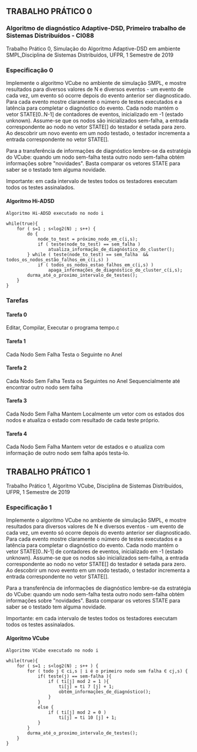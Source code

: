 ## TRABALHO PRÁTICO 0
### Algoritmo de diagnóstico Adaptive-DSD, Primeiro trabalho de Sistemas Distribuídos - CI088 
Trabalho Prático 0, Simulação do Algoritmo Adaptive-DSD em ambiente SMPL,Disciplina de Sistemas Distribuídos, UFPR, 1 Semestre de 2019

### Especificação 0
  Implemente o algoritmo VCube no ambiente de simulação SMPL, e mostre resultados para diversos valores de N e diversos eventos - um evento de cada vez, um evento só ocorre depois do evento anterior ser diagnosticado. Para cada evento mostre claramente o número de testes executados e a latência para completar o diagnóstico do evento. Cada nodo mantém o vetor STATE[0..N-1] de contadores de eventos, inicializado em -1 (estado unknown). Assume-se que os nodos são inicializados sem-falha, a entrada correspondente ao nodo no vetor STATE[] do testador é setada para zero. Ao descobrir um novo evento em um nodo testado, o testador incrementa a entrada correspondente no vetor STATE[].

Para a transferência de informações de diagnóstico lembre-se da estratégia do VCube: quando um nodo sem-falha testa outro nodo sem-falha obtém informações sobre "novidades". Basta comparar os vetores STATE para saber se o testado tem alguma novidade.

Importante: em cada intervalo de testes todos os testadores executam todos os testes assinalados.

#### Algoritmo Hi-ADSD
```
Algoritmo Hi-ADSD executado no nodo i

while(true){
    for ( s=1 ; s<log2(N) ; s++) {
        do {
            node_to_test = próximo_nodo_em_c(i,s);
            if ( teste(node_to_test) == sem_falha ) 
                atualiza_informação_de_diagnóstico_do_cluster();
        } while ( teste(node_to_test) == sem_falha  &&  todos_os_nodos_estão_falhos_em_c(i,s) )
            if ( todos_os_nodos_estao_falhos_em_c(i,s) )
                apaga_informações_de_diagnóstico_do_cluster_c(i,s);
        durma_até_o_proximo_intervalo_de_testes();
    }
}
```
### Tarefas
#### Tarefa 0
Editar, Compilar, Executar o programa tempo.c

#### Tarefa 1
Cada Nodo Sem Falha Testa o Seguinte no Anel
#### Tarefa 2
Cada Nodo Sem Falha Testa os Seguintes no Anel Sequencialmente até encontrar outro nodo sem falha
#### Tarefa 3
Cada Nodo Sem Falha Mantem Localmente um vetor com os estados dos nodos e atualiza o estado com resultado de cada teste próprio. 
#### Tarefa 4
Cada Nodo Sem Falha Mantem vetor de estados e o atualiza com informação de outro nodo sem falha após testa-lo.


## TRABALHO PRÁTICO 1
Trabalho Prático 1, Algoritmo VCube, Disciplina de Sistemas Distribuídos, UFPR, 1 Semestre de 2019

### Especificação 1
Implemente o algoritmo VCube no ambiente de simulação SMPL, e mostre resultados para diversos valores de N e diversos eventos - um evento de cada vez, um evento só ocorre depois do evento anterior ser diagnosticado. Para cada evento mostre claramente o número de testes executados e a latência para completar o diagnóstico do evento. Cada nodo mantém o vetor STATE[0..N-1] de contadores de eventos, inicializado em -1 (estado unknown). Assume-se que os nodos são inicializados sem-falha, a entrada correspondente ao nodo no vetor STATE[] do testador é setada para zero. Ao descobrir um novo evento em um nodo testado, o testador incrementa a entrada correspondente no vetor STATE[].

Para a transferência de informações de diagnóstico lembre-se da estratégia do VCube: quando um nodo sem-falha testa outro nodo sem-falha obtém informações sobre "novidades". Basta comparar os vetores STATE para saber se o testado tem alguma novidade.

Importante: em cada intervalo de testes todos os testadores executam todos os testes assinalados.

#### Algoritmo VCube
```
Algoritmo VCube executado no nodo i

while(true){
    for ( s=1 ; s<log2(N) ; s++ ) {
        for ( todo j ∈ ci,s | i é o primeiro nodo sem falha ∈ cj,s) {
            if( teste(j) == sem-falha ){
                if ( ti[j] mod 2 = 1 ){
                    ti[j] = ti 7 [j] + 1;
                    obtém_informações_de_diagnóstico();
                }
            } 
            else {
                if ( ti[j] mod 2 = 0 )
                    ti[j] = ti 10 [j] + 1;
            }
        }
        durma_até_o_proximo_intervalo_de_testes();
    }
}

```
